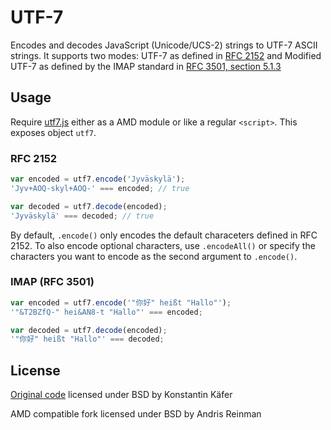 # UTF-7

Encodes and decodes JavaScript (Unicode/UCS-2) strings to UTF-7 ASCII strings. It supports two modes: UTF-7 as defined in [RFC 2152](http://tools.ietf.org/html/rfc2152) and Modified UTF-7 as defined by the IMAP standard in [RFC 3501, section 5.1.3](http://tools.ietf.org/html/rfc3501#section-5.1.3)

## Usage

Require [utf7.js](utf7.js) either as a AMD module or like a regular `<script>`. This exposes object `utf7`.

### RFC 2152

```javascript
var encoded = utf7.encode('Jyväskylä');
'Jyv+AOQ-skyl+AOQ-' === encoded; // true

var decoded = utf7.decode(encoded);
'Jyväskylä' === decoded; // true
```

By default, `.encode()` only encodes the default characeters defined in RFC 2152. To also encode optional characters, use `.encodeAll()` or specify the characters you want to encode as the second argument to `.encode()`.

### IMAP (RFC 3501)

```javascript
var encoded = utf7.encode('"你好" heißt "Hallo"');
'"&T2BZfQ-" hei&AN8-t "Hallo"' === encoded;

var decoded = utf7.decode(encoded);
'"你好" heißt "Hallo"' === decoded;
```


## License

[Original code](https://github.com/kkaefer/utf7) licensed under BSD by Konstantin Käfer

AMD compatible fork licensed under BSD by Andris Reinman
